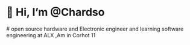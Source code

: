 <h1>👋 Hi, I’m @Chardso</h1> # open source hardware and Electronic engineer and learning software engineering at ALX ,Am in Corhot 11</h1>


